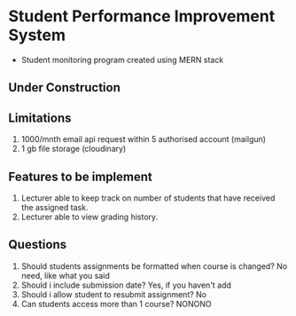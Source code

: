 # Student Performance Improvement System

- Student monitoring program created using MERN stack

## Under Construction

## Limitations

1. 1000/mnth email api request within 5 authorised account (mailgun)
2. 1 gb file storage (cloudinary)

## Features to be implement

1. Lecturer able to keep track on number of students that have received the assigned task.
2. Lecturer able to view grading history.

## Questions

1. Should students assignments be formatted when course is changed? No need, like what you said
2. Should i include submission date? Yes, if you haven't add
3. Should i allow student to resubmit assignment? No
4. Can students access more than 1 course? NONONO
